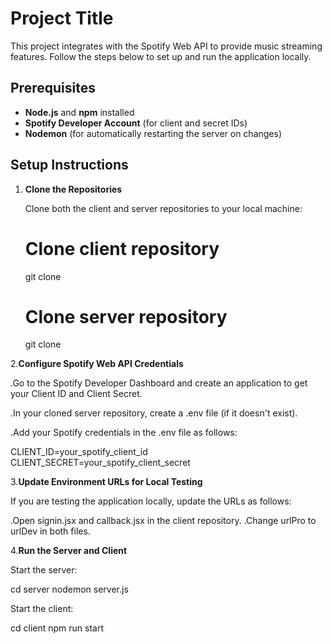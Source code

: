 # Project Title

This project integrates with the Spotify Web API to provide music streaming features. Follow the steps below to set up and run the application locally.

## Prerequisites

- **Node.js** and **npm** installed
- **Spotify Developer Account** (for client and secret IDs)
- **Nodemon** (for automatically restarting the server on changes)

## Setup Instructions

1. **Clone the Repositories**

   Clone both the client and server repositories to your local machine:

   # Clone client repository
   git clone <client-repo-link>

   # Clone server repository
   git clone <server-repo-link>

2.**Configure Spotify Web API Credentials**

 .Go to the Spotify Developer Dashboard and create an application to get your Client ID and Client Secret.

.In your cloned server repository, create a .env file (if it doesn't exist).

 .Add your Spotify credentials in the .env file as follows:

  CLIENT_ID=your_spotify_client_id
  CLIENT_SECRET=your_spotify_client_secret

3.**Update Environment URLs for Local Testing**

If you are testing the application locally, update the URLs as follows:

.Open signin.jsx and callback.jsx in the client repository.
.Change urlPro to urlDev in both files.


4.**Run the Server and Client**

Start the server:

cd server
nodemon server.js

Start the client:

cd client
npm run start